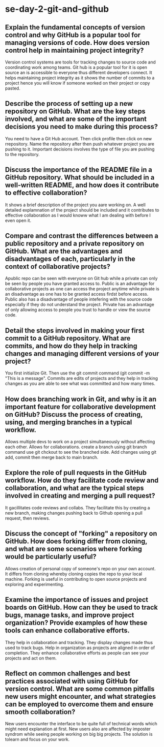 # se-day-2-git-and-github
## Explain the fundamental concepts of version control and why GitHub is a popular tool for managing versions of code. How does version control help in maintaining project integrity?
Version control systems are tools for tracking changes to source code and coordinating work among teams. 
Git hub is a popular tool for it is open source an is accessible to everyone thus different developers connect. 
It helps maintaining project integrity as it shows the number of commits to a project hence you will know if someone worked on their project or copy pasted.

## Describe the process of setting up a new repository on GitHub. What are the key steps involved, and what are some of the important decisions you need to make during this process?
You need to have a Git Hub account. Then click profile then click on new rrepository. Name the repository after then push whatever project you are pushing to it. 
Important decisions involves the type of file you are pushing to the repository. 

## Discuss the importance of the README file in a GitHub repository. What should be included in a well-written README, and how does it contribute to effective collaboration?
It shows a brief description of the project you aare working on. A well detailed explamnation of the project should be included and it contributes to effective collaboration as I would knoww
what I am dealing with before I even open it.

## Compare and contrast the differences between a public repository and a private repository on GitHub. What are the advantages and disadvantages of each, particularly in the context of collaborative projects?
Apublic repo can be seen with everyone on Git hub while a private can only be seen by people you have granted access to. Public is an advantage for collaborative projects as one can access the project anytime 
while private is an disadvantage as one has to be granted access firdst before access. Public also has a disadvantage of people intefering with the source code especially if they do not understand the project. Private
has an advantage of only allowing access to people you trust to handle or view the source code.

## Detail the steps involved in making your first commit to a GitHub repository. What are commits, and how do they help in tracking changes and managing different versions of your project?
You first initialize Git. Then use the git commit command (git commit -m "This is a message". Commits are edits of projects and they help in tracking changes as you are able to see what was committed and how many times.

## How does branching work in Git, and why is it an important feature for collaborative development on GitHub? Discuss the process of creating, using, and merging branches in a typical workflow.
Allows multiple devs to work on a project simultaneously without affecting each other. Allows for collaborations. create a branch using git branch command use git chckout to see the branched side. 
Add changes using git add, commit then merge back to main branch.

## Explore the role of pull requests in the GitHub workflow. How do they facilitate code review and collaboration, and what are the typical steps involved in creating and merging a pull request?
It gacillitates code reviews and collabs. They facilitate this by creating a new branch, making changes pushing back to Github opening a pull request, then reviews.

## Discuss the concept of "forking" a repository on GitHub. How does forking differ from cloning, and what are some scenarios where forking would be particularly useful?
Allows creation of personal copy of someone's repo on your own account. It differs from cloning whereby cloning copies the repo to your local machine. Forking is useful in contributing to open source projects and
exploring and experimenting.

## Examine the importance of issues and project boards on GitHub. How can they be used to track bugs, manage tasks, and improve project organization? Provide examples of how these tools can enhance collaborative efforts.
They help in collaboration and tracking. They display changes made thus used to track bugs. Help in organization as projects are aligned in order of completion. They enhance collaborative efforts as people can see your projects and act on them.

## Reflect on common challenges and best practices associated with using GitHub for version control. What are some common pitfalls new users might encounter, and what strategies can be employed to overcome them and ensure smooth collaboration?
New users encounter the interface to be quite full of technical words which might need explanation at first. New users also are affected by imposter syndrom while seeing people working on big big projects. The solution is tolearn and focus on your work.
